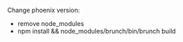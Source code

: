 Change phoenix version:
* remove node_modules
* npm install && node_modules/brunch/bin/brunch build

